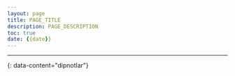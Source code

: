 ```yaml
---
layout: page
title: PAGE_TITLE
description: PAGE_DESCRIPTION
toc: true
date: {{date}}
---
```



---
{: data-content="dipnotlar"}